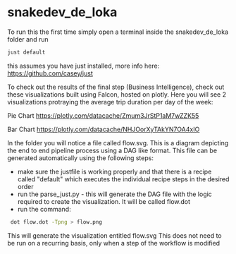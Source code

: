 # snakedev_de_loka
To run this the first time simply open a terminal inside the snakedev_de_loka folder and run

```bash
just default
```
this assumes you have just installed, more info here: https://github.com/casey/just

To check out the results of the final step (Business Intelligence), check out these visualizations built using Falcon, hosted on plotly. Here you will see 2 visualizations protraying the average trip duration per day of the week:

Pie Chart
https://plotly.com/datacache/Zmum3JrStP1aM7wZZK55

Bar Chart
https://plotly.com/datacache/NHJOorXyTAkYN7OA4xIO


In the folder you will notice a file called flow.svg. This is a diagram depicting the end to end pipeline process using a DAG like format. This file can be generated automatically using the following steps:
- make sure the justfile is working properly and that there is a recipe called "default" which executes the individual recipe steps in the desired order
- run the parse_just.py - this will generate the DAG file with the logic required to create the visualization. It will be called flow.dot
- run the command:
```bash
 dot flow.dot -Tpng > flow.png
```

This will generate the visualization entitled flow.svg
This does not need to be run on a recurring basis, only when a step of the workflow is modified